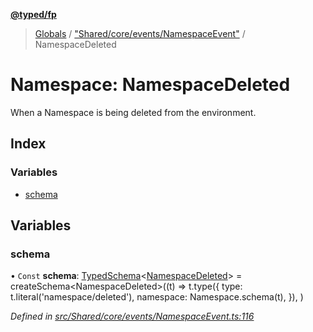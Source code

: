**[@typed/fp](../README.md)**

> [Globals](../globals.md) / ["Shared/core/events/NamespaceEvent"](_shared_core_events_namespaceevent_.md) / NamespaceDeleted

# Namespace: NamespaceDeleted

When a Namespace is being deleted from the environment.

## Index

### Variables

* [schema](_shared_core_events_namespaceevent_.namespacedeleted.md#schema)

## Variables

### schema

• `Const` **schema**: [TypedSchema](../interfaces/_io_typedschema_.typedschema.md)\<[NamespaceDeleted](_shared_core_events_namespaceevent_.namespacedeleted.md)> = createSchema\<NamespaceDeleted>((t) => t.type({ type: t.literal('namespace/deleted'), namespace: Namespace.schema(t), }), )

*Defined in [src/Shared/core/events/NamespaceEvent.ts:116](https://github.com/TylorS/typed-fp/blob/8639976/src/Shared/core/events/NamespaceEvent.ts#L116)*
